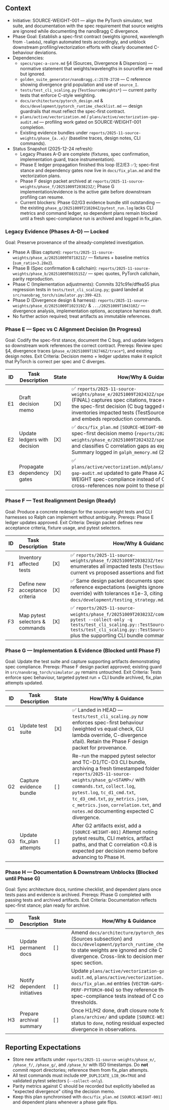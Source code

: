 ## Context
- Initiative: SOURCE-WEIGHT-001 — align the PyTorch simulator, test suite, and documentation with the spec requirement that source weights are ignored while documenting the nanoBragg C divergence.
- Phase Goal: Establish a spec-first contract (weights ignored, wavelength from `-lambda`), realign automated tests accordingly, and unblock downstream profiling/vectorization efforts with clearly documented C-behaviour deviations.
- Dependencies:
  - `specs/spec-a-core.md` §4 (Sources, Divergence & Dispersion) — normative statement that weights/wavelengths in sourcefile are read but ignored.
  - `golden_suite_generator/nanoBragg.c:2570-2720` — C reference showing divergence grid population and use of `source_I`.
  - `tests/test_cli_scaling.py` (`TestSourceWeights*`) — current parity tests that enforce C-style weighting.
  - `docs/architecture/pytorch_design.md` & `docs/development/pytorch_runtime_checklist.md` — design guardrails that must reflect the spec-first contract.
  - `plans/active/vectorization.md` / `plans/active/vectorization-gap-audit.md` — profiling work gated on SOURCE-WEIGHT-001 completion.
  - Existing evidence bundles under `reports/2025-11-source-weights/phase_{a..e}/` (baseline traces, design notes, CLI commands).
- Status Snapshot (2025-12-24 refresh):
  - Legacy Phases A–D are complete (fixtures, spec confirmation, implementation guard, trace instrumentation).
  - Phase E ledger propagation finished this loop (E2/E3 ✅); spec-first stance and dependency gates now live in `docs/fix_plan.md` and the vectorization plans.
  - Phase F design packet archived at `reports/2025-11-source-weights/phase_f/20251009T203823Z/`; Phase G implementation/evidence is the active gate before downstream profiling can resume.
  - Current blockers: Phase G2/G3 evidence bundle still outstanding — the existing `phase_g/20251009T210204Z/pytest_run.log` lacks CLI metrics and command ledger, so dependent plans remain blocked until a fresh spec-compliance run is archived and logged in fix_plan.

### Legacy Evidence (Phases A–D) — Locked
Goal: Preserve provenance of the already-completed investigation.
- Phase A (Bias capture): `reports/2025-11-source-weights/phase_a/20251009T071821Z/` — fixtures + baseline metrics (`sum_ratio≈3.28e2`).
- Phase B (Spec confirmation & callchain): `reports/2025-11-source-weights/phase_b/20251009T083515Z/` — spec quotes, PyTorch callchain, parity reproduction.
- Phase C (Implementation adjustments): Commits 321c91e/dffea55 plus regression tests in `tests/test_cli_scaling.py`; guard landed at `src/nanobrag_torch/simulator.py:399-423`.
- Phase D (Divergence design & harness): `reports/2025-11-source-weights/phase_d/20251009T102319Z/` & `.../20251009T104310Z/` — divergence analysis, implementation options, acceptance harness draft.
- No further action required; treat artifacts as immutable references.

### Phase E — Spec vs C Alignment Decision (In Progress)
Goal: Codify the spec-first stance, document the C bug, and update ledgers so downstream work references the correct contract.
Prereqs: Review spec §4, divergence traces (`phase_e/20251009T192746Z/trace*`), and existing design notes.
Exit Criteria: Decision memo + ledger updates make it explicit that PyTorch is correct per spec and C diverges.

| ID | Task Description | State | How/Why & Guidance |
| --- | --- | --- | --- |
| E1 | Draft decision memo | [X] | ✅ `reports/2025-11-source-weights/phase_e/20251009T202432Z/spec_vs_c_decision.md` (FINAL) captures spec citations, trace evidence, and locks the spec-first decision (C bug tagged `C-PARITY-001`). Memo inventories impacted tests (TestSourceWeights*, TC-D1/D3) and embeds reproduction commands. |
| E2 | Update ledgers with decision | [X] | ✅ `docs/fix_plan.md` `[SOURCE-WEIGHT-001]` now cites the spec-first decision memo (`reports/2025-11-source-weights/phase_e/20251009T202432Z/spec_vs_c_decision.md`) and classifies C correlation gaps as expected (`C-PARITY-001`). Summary logged in `galph_memory.md` (2025-12-24 loop). |
| E3 | Propagate dependency gates | [X] | ✅ `plans/active/vectorization.md`/`plans/active/vectorization-gap-audit.md` updated to gate Phase A2/B1 on SOURCE-WEIGHT spec-compliance instead of C correlation; fix_plan cross-references now point to these phases. |

### Phase F — Test Realignment Design (Ready)
Goal: Produce a concrete redesign for the source-weight tests and CLI harnesses so Ralph can implement without ambiguity.
Prereqs: Phase E ledger updates approved.
Exit Criteria: Design packet defines new acceptance criteria, fixture usage, and pytest selectors.

| ID | Task Description | State | How/Why & Guidance |
| --- | --- | --- | --- |
| F1 | Inventory affected tests | [X] | ✅ `reports/2025-11-source-weights/phase_f/20251009T203823Z/test_plan.md` enumerates all impacted tests (`TestSourceWeights*`) with current vs proposed assertions and fixture notes. |
| F2 | Define new acceptance criteria | [X] | ✅ Same design packet documents spec-computed reference expectations (weights ignored, CLI lambda override) with tolerances ≤1e-3, citing `docs/development/testing_strategy.md`. |
| F3 | Map pytest selectors & commands | [X] | ✅ `reports/2025-11-source-weights/phase_f/20251009T203823Z/commands.txt` captures `pytest --collect-only -q tests/test_cli_scaling.py::TestSourceWeights tests/test_cli_scaling.py::TestSourceWeightsDivergence` plus the supporting CLI bundle commands. |

### Phase G — Implementation & Evidence (Blocked until Phase F)
Goal: Update the test suite and capture supporting artifacts demonstrating spec compliance.
Prereqs: Phase F design packet approved; existing guard in `src/nanobrag_torch/simulator.py` remains untouched.
Exit Criteria: Tests enforce spec behaviour, targeted pytest run + CLI bundle archived, fix_plan attempts updated.

| ID | Task Description | State | How/Why & Guidance |
| --- | --- | --- | --- |
| G1 | Update test suite | [X] | ✅ Landed in HEAD — `tests/test_cli_scaling.py` now enforces spec-first behaviour (weighted vs equal check, CLI lambda override, C-divergence xfail). Retain the Phase F design packet for provenance. |
| G2 | Capture evidence bundle | [ ] | Re-run the mapped pytest selector and TC-D1/TC-D3 CLI bundle, archiving a fresh timestamped folder `reports/2025-11-source-weights/phase_g/<STAMP>/` with `commands.txt`, `collect.log`, `pytest.log`, `tc_d1_cmd.txt`, `tc_d3_cmd.txt`, `py_metrics.json`, `c_metrics.json`, `correlation.txt`, and `notes.md` documenting expected C divergence. |
| G3 | Update fix_plan attempts | [ ] | After G2 artifacts exist, add a `[SOURCE-WEIGHT-001]` Attempt noting pytest results, CLI metrics, artifact paths, and that C correlation <0.8 is expected per decision memo before advancing to Phase H. |

### Phase H — Documentation & Downstream Unblocks (Blocked until Phase G)
Goal: Sync architecture docs, runtime checklist, and dependent plans once tests pass and evidence is archived.
Prereqs: Phase G completed with passing tests and archived artifacts.
Exit Criteria: Documentation reflects spec-first stance; plan ready for archive.

| ID | Task Description | State | How/Why & Guidance |
| --- | --- | --- | --- |
| H1 | Update permanent docs | [ ] | Amend `docs/architecture/pytorch_design.md` (Sources subsection) and `docs/development/pytorch_runtime_checklist.md` to state weights are ignored and cite C divergence. Cross-link to decision memo and spec section. |
| H2 | Notify dependent initiatives | [ ] | Update `plans/active/vectorization-gap-audit.md`, `plans/active/vectorization.md`, and `docs/fix_plan.md` entries (`VECTOR-GAPS-002`, `PERF-PYTORCH-004`) so they reference the new spec-compliance tests instead of C correlation thresholds. |
| H3 | Prepare archival summary | [ ] | Once H1/H2 done, draft closure note for `plans/archive/` and update `[SOURCE-WEIGHT-001]` status to `done`, noting residual expected C divergence in observations. |

## Reporting Expectations
- Store new artifacts under `reports/2025-11-source-weights/phase_e/`, `/phase_f/`, `/phase_g/`, and `/phase_h/` with ISO timestamps. Do **not** commit report directories; reference them from fix_plan attempts.
- All test commands must include `KMP_DUPLICATE_LIB_OK=TRUE` and validated pytest selectors (`--collect-only`).
- Parity metrics against C should be recorded but explicitly labelled as "expected divergence" citing the decision memo.
- Keep this plan synchronised with `docs/fix_plan.md` `[SOURCE-WEIGHT-001]` and dependent plans whenever a phase gate flips.
